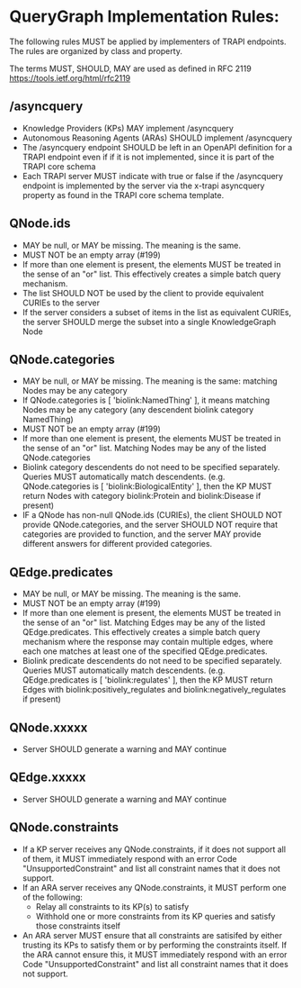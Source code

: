 # QueryGraph Implementation Rules:

The following rules MUST be applied by implementers of TRAPI endpoints.
The rules are organized by class and property.

The terms MUST, SHOULD, MAY are used as defined in RFC 2119  https://tools.ietf.org/html/rfc2119 

## /asyncquery
- Knowledge Providers (KPs) MAY implement /asyncquery
- Autonomous Reasoning Agents (ARAs) SHOULD implement /asyncquery
- The /asyncquery endpoint SHOULD be left in an OpenAPI definition for a TRAPI endpoint even if
  if it is not implemented, since it is part of the TRAPI core schema
- Each TRAPI server MUST indicate with true or false if the /asyncquery endpoint is implemented
  by the server via the x-trapi asyncquery property as found in the TRAPI core schema template.

## QNode.ids
- MAY be null, or MAY be missing. The meaning is the same.
- MUST NOT be an empty array (#199)
- If more than one element is present, the elements MUST be treated in the sense of an "or" list.
  This effectively creates a simple batch query mechanism.
- The list SHOULD NOT be used by the client to provide equivalent CURIEs to the server
- If the server considers a subset of items in the list as equivalent CURIEs,
  the server SHOULD merge the subset into a single KnowledgeGraph Node

## QNode.categories
- MAY be null, or MAY be missing. The meaning is the same: matching Nodes may be any category
- If QNode.categories is [ 'biolink:NamedThing' ], it means matching Nodes may be any category
  (any descendent biolink category NamedThing)
- MUST NOT be an empty array (#199)
- If more than one element is present, the elements MUST be treated in the sense of an "or" list.
  Matching Nodes may be any of the listed QNode.categories
- Biolink category descendents do not need to be specified separately. Queries MUST automatically
  match descendents. (e.g. QNode.categories is [ 'biolink:BiologicalEntity' ], then the KP MUST return
  Nodes with category biolink:Protein and biolink:Disease if present)
- IF a QNode has non-null QNode.ids (CURIEs), the client SHOULD NOT provide QNode.categories, and
  the server SHOULD NOT require that categories are provided to function, and the server MAY provide
  different answers for different provided categories.

## QEdge.predicates
- MAY be null, or MAY be missing. The meaning is the same.
- MUST NOT be an empty array (#199)
- If more than one element is present, the elements MUST be treated in the sense of an "or" list.
  Matching Edges may be any of the listed QEdge.predicates. 
  This effectively creates a simple batch query mechanism where the response may contain multiple
  edges, where each one matches at least one of the specified QEdge.predicates.
- Biolink predicate descendents do not need to be specified separately. Queries MUST automatically
  match descendents. (e.g. QEdge.predicates is [ 'biolink:regulates' ], then the KP MUST return
  Edges with biolink:positively_regulates and biolink:negatively_regulates if present)

## QNode.xxxxx
- Server SHOULD generate a warning and MAY continue

## QEdge.xxxxx
- Server SHOULD generate a warning and MAY continue

## QNode.constraints
- If a KP server receives any QNode.constraints, if it does not support all of them,
  it MUST immediately respond with an error Code "UnsupportedConstraint" and list all constraint
  names that it does not support.
- If an ARA server receives any QNode.constraints, it MUST perform one of the following:
  - Relay all constraints to its KP(s) to satisfy
  - Withhold one or more constraints from its KP queries and satisfy those constraints itself
- An ARA server MUST ensure that all constraints are satisifed by either trusting its KPs to satisfy them
  or by performing the constraints itself. If the ARA cannot ensure this,
  it MUST immediately respond with an error Code "UnsupportedConstraint" and list all constraint
  names that it does not support.


